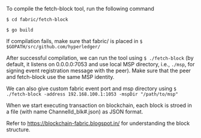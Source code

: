 To compile the fetch-block tool, run the following command

```$ cd fabric/fetch-block```

```$ go build```

If compilation fails, make sure that fabric/ is placed in ```$ $GOPATH/src/github.com/hyperledger/```

After successful compilation, we can run the tool using ```$ ./fetch-block``` (by default, it listens on 0.0.0.0:7053 and use local MSP directory, i.e., ```./msp```, for signing event registration message with the peer). Make sure that the peer and fetch-block use the same MSP identity.

We can also give custom fabric event port and msp directory using ```$ ./fetch-block -address 192.168.100.1:1053 -mspDir "/path/to/msp"``` 

When we start executing transaction on blockchain, each block is stroed in a file (with name ChannelId_blk#.json) as JSON format.  

Refer to https://blockchain-fabric.blogspot.in/ for understanding the block structure.
